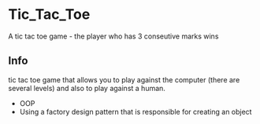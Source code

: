 # Tic_Tac_Toe
A tic tac toe game - the player who has 3 conseutive marks wins
## Info
tic tac toe game that allows you to play against the computer (there are several levels)
and also to play against a human.

* OOP
* Using a factory design pattern that is responsible for creating an object

